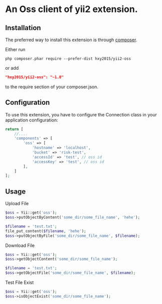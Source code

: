 
# An Oss client of yii2 extension.

Installation
------------

The preferred way to install this extension is through [composer](http://getcomposer.org/download/).

Either run

```
php composer.phar require --prefer-dist hxy2015/yii2-oss
```

or add

```json
"hxy2015/yii2-oss": "~1.0"
```

to the require section of your composer.json.

Configuration
-------------

To use this extension, you have to configure the Connection class in your application configuration:

```php
return [
    //....
    'components' => [
        'oss' => [
            'hostname' => 'localhost',
            'bucket' => 'risk-test',
            'accessId' => 'test', // oss id
            'accessKey' => 'test', // oss id
        ],
    ]
];
```

Usage
-------------

Upload File

```php
$oss = Yii::get('oss');
$oss->putObjectByContent('some_dir/some_file_name', 'hehe');

$filename = 'test.txt';
file_put_content($filename, 'hehe');
$oss->putObjectByFile('some_dir/some_file_name', $filename);
```

Download File

```php
$oss = Yii::get('oss');
$oss->getObjectContent('some_dir/some_file_name');

$filename = 'test.txt';
$oss->getObjectFile('some_dir/some_file_name', $filename);
```

Test File Exist

```php
$oss = Yii::get('oss');
$oss->isObjectExist('some_dir/some_file_name');
```

